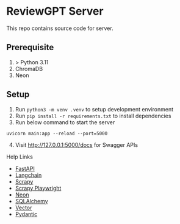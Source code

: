 # ReviewGPT Server

This repo contains source code for server.

## Prerequisite
1. &gt; Python 3.11
2. ChromaDB
3. Neon

## Setup
1. Run `python3 -m venv .venv` to setup development environment
2. Run `pip install -r requirements.txt` to install dependencies
3. Run below command to start the server
```
uvicorn main:app --reload --port=5000
```
4. Visit http://127.0.0.1:5000/docs for Swagger APIs

Help Links
- [FastAPI](https://fastapi.tiangolo.com)
- [Langchain](https://python.langchain.com/docs/get_started/introduction)
- [Scrapy](https://scrapy.org)
- [Scrapy Playwright](https://github.com/scrapy-plugins/scrapy-playwright)
- [Neon](https://neon.tech/docs/ai/ai-concepts)
- [SQLAlchemy](https://www.sqlalchemy.org)
- [Vector](https://neon.tech/docs/extensions/pgvector)
- [Pydantic](https://docs.pydantic.dev/latest)
